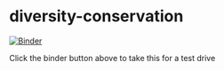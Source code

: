 # diversity-conservation

[![Binder](http://mybinder.org/badge.svg)](http://beta.mybinder.org/v2/gh/cboettig/diversity-conservation/master)


Click the binder button above to take this for a test drive


